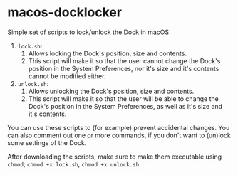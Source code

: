# macos-docklocker
Simple set of scripts to lock/unlock the Dock in macOS

 1. `lock.sh`:
	 1. Allows locking the Dock's position, size and contents.
	 2. This script will make it so that the user cannot change the Dock's position in the System Preferences, nor it's size and it's contents cannot be modified either.
2. `unlock.sh`:
	1. Allows unlocking the Dock's position, size and contents.
	2. This script will make it so that the user will be able to change the Dock's position in the System Preferences, as well as it's size and it's contents.

You can use these scripts to (for example) prevent accidental changes.
You can also comment out one or more commands, if you don't want to (un)lock some settings of the Dock.

After downloading the scripts, make sure to make them executable using `chmod`; `chmod +x lock.sh`, `chmod +x unlock.sh`

